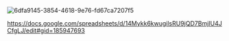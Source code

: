 
![6dfa9145-3854-4618-9e76-fd67ca7207f5](https://github.com/LerclercDuong/Timeshare_Exchange_Platform_BE/assets/89032831/a50d7537-df08-474a-aad6-68718aea65b0)

https://docs.google.com/spreadsheets/d/14Mykk6kwugilsRU9jQD7BmjIU4JCfgLJ/edit#gid=185947693
